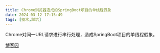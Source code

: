 ```yaml
---
title: Chrome浏览器造成的SpringBoot项目的单线程假象
date: 2024-03-12 17:15:49
tags: [技术,踩坑]
---
```


Chrome对同一URL请求进行串行处理，造成SpringBoot项目的单线程假象。

[博客园](https://www.cnblogs.com/anenyang/articles/13878536.html)
